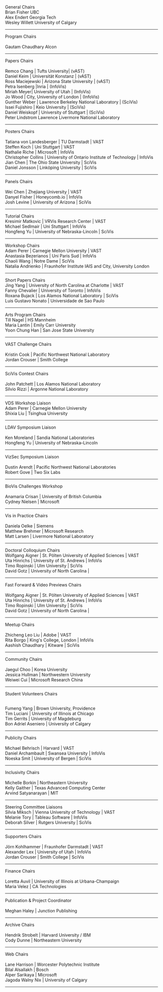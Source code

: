 General Chairs
<br>
Brian Fisher		UBC
<br>
Alex Endert		Georgia Tech
<br>
Wesley Willett		University of Calgary

<hr/>

Program Chairs	
<br>
Gautam Chaudhary	Alcon
<hr/>

Papers Chairs	
<br>
Remco Chang |	Tufts University|  (vAST)
<br>
Daniel Keim	| Universität Konstanz | (vAST)
<br>
Ross Maciejewski | Arizona State University | (vAST)
<br>
Petra Isenberg	|Inria | (InfoVis)
<br>
Miriah Meyer| University of Utah | (InfoVis)
<br>
Jo Wood	| City, University of London | (InfoVis)
<br>
Gunther Weber	| Lawrence Berkeley National Laboratory | (SciVis)
<br>
Issei Fujishiro	| Keio University | (SciVis)
<br>
Daniel Weiskopf |	University of Stuttgart | (SciVis)
<br>
Peter Lindstrom	Lawrence Livermore National Laboratory

<hr/>

Posters Chairs	
<br>
Tatiana von Landesberger	|	TU Darmstadt	|	VAST
<br>
Steffen Koch	|	Uni Stuttgart	|	VAST
<br>
Nathalie Riche	|	Microsoft	|	InfoVis
<br>
Christopher Collins	|	University of Ontario Institute of Technology	|	InfoVis
<br>
Jian Chen	|	The Ohio State University	|	SciVis
<br>
Daniel Jonsson	|	Linköping University	|	SciVis

<hr/>

Panels Chairs	
<br>
Wei Chen	|	Zhejiang University	|	VAST
<br>
Danyel Fisher	|	Honeycomb.io	|	InfoVis
<br>
Josh Levine	|	University of Arizona	|	SciVis
<hr/>
Tutorial Chairs	
<br>
Kresimir Matkovic	|	VRVis Research Center	|	VAST
<br>
Michael Sedlmair	|	Uni Stuttgart	|	InfoVis
<br>
Hongfeng Yu	|	University of Nebraska-Lincoln	|	SciVis
<hr/>

Workshop Chairs	
<br>
Adam Perer	|	Carnegie Mellon University	|	VAST
<br>
Anastasia Bezerianos	|	Uni Paris Sud	|	InfoVis
<br>
Chaoli Wang	|	Notre Dame	|	SciVis
<br>
Natalia Andrienko	|	Fraunhofer Institute IAIS and City, University London	
<hr/>

Short Papers Chairs	
<br>
Jing Yang	|	University of North Carolina at Charlotte	|	VAST
<br>
Fanny Chevalier	|	University of Toronto	|	InfoVis
<br>
Roxana Bujack	|	Los Alamos National Laboratory	|	SciVis
<br>
Luis Gustavo Nonato	|	Universidade de Sao Paulo	
<hr/>

Arts Program Chairs	
<br>
Till Nagel	|	HS Mannheim
<br>
Maria Lantin	|	Emily Carr University
<br>
Yoon Chung Han	|	San Jose State University
<hr/>

VAST Challenge Chairs	
<br>
Kristin Cook	|	Pacific Northwest National Laboratory
<br>
Jordan Crouser	|	Smith College
<hr/>

SciVis Contest Chairs	
<br>
John Patchett	|	Los Alamos National Laboratory
<br>
Silvio Rizzi	|	Argonne National Laboratory

<hr/>
VDS Workshop Liaison	
<br>
Adam Perer	|	Carnegie Mellon University
<br>
Shixia Liu	|	Tsinghua University
<hr/>

LDAV Symposium Liaison	
<br>
Ken Moreland	|	Sandia National Laboratories
<br>
Hongfeng Yu	|	University of Nebraska–Lincoln
<hr/>

VizSec Symposium Liaison	
<br>
Dustin Arendt	|	Pacific Northwest National Laboratories
<br>
Robert Gove	|	Two Six Labs
<hr/>

BioVis Challenges Workshop	
<br>
Anamaria Crisan	|	University of British Columbia
<br>
Cydney Nielsen	|	Microsoft
<hr/>


Vis in Practice Chairs	
<br>
Daniela Oelke	|	Siemens
<br>
Matthew Brehmer	|	Microsoft Research
<br>
Matt Larsen	|	Livermore National Laboratory
<hr/>

Doctoral Colloquium Chairs
<br>
Wolfgang Aigner	|	St. Pölten University of Applied Sciences	|	VAST
<br>
Uta Hinrichs	|	University of St. Andrews	|	InfoVis
<br>
Timo Ropinski	|	Ulm University	|	SciVis
<br>
David Gotz	|	University of North Carolina	|	
<hr/>

Fast Forward & Video Previews Chairs	
<br>
Wolfgang Aigner	|	St. Pölten University of Applied Sciences	|	VAST
<br>
Uta Hinrichs	|	University of St. Andrews	|	InfoVis
<br>
Timo Ropinski	|	Ulm University	|	SciVis
<br>
David Gotz	|	University of North Carolina	|	
<hr/>

Meetup Chairs	
<br>
Zhicheng Leo Liu	|	Adobe	|	VAST
<br>
Rita Borgo	|	King's College, London	|	InfoVis
<br>
Aashish Chaudhary	|	Kitware	|	SciVis
<hr/>


Community Chairs	
<br>
Jaegul Choo	|	Korea University
<br>
Jessica Hullman	|	Northwestern University
<br>
Weiwei Cui	|	Microsoft Research China
<hr/>

Student Volunteers Chairs	

<br>
Fumeng Yang	|	Brown University, Providence
<br>
Tim Luciani	|	University of Illinois at Chicago
<br>
Tim Gerrits	|	University of Magdeburg
<br>
Bon Adriel Aseniero	|	University of Calgary
<hr/>

Publicity Chairs	
<br>
Michael Behrisch	|	Harvard	|	VAST
<br>
Daniel Archambault	|	Swansea University	|	InfoVis
<br>
Noeska Smit	|	University of Bergen	|	SciVis
<hr/>

Inclusivity Chairs	
<br>
Michelle Borkin	|	Northeastern University
<br>
Kelly Gaither	|	Texas Advanced Computing Center
<br>
Arvind Satyanarayan	|	MIT
<hr/>

Steering Committee Liaisons	
<br>
Silvia Miksch	|	Vienna University of Technology	|	VAST
<br>
Melanie Tory	|	Tableau Software	|	InfoVis
<br>
Deborah Silver	|	Rutgers University	|	SciVis
<hr/>

Supporters Chairs	
<br>
Jörn Kohlhammer	|	Fraunhofer Darmstadt	|	VAST
<br>
Alexander Lex	|	University of Utah	|	InfoVis
<br>
Jordan Crouser	|	Smith College	|	SciVis

<hr/>

Finance Chairs	
<br>
Loretta Auvil	|	University of Illinois at Urbana-Champaign
<br>
Maria Velez	|	CA Technologies
<hr/>

Publication & Project Coordinator	
<br>
Meghan Haley |	Junction Publishing

<hr/>

Archive Chairs	
<br>
Hendrik Strobelt	|	Harvard University / IBM
<br>
Cody Dunne	|	Northeastern University

<hr/>

Web Chairs	
<br>
Lane Harrison	|	Worcester Polytechnic Institute
<br>
Bilal Alsallakh	|	Bosch
<br>
Alper Sarikaya	|	Microsoft
<br>
Jagoda Walny Nix	|	University of Calgary
<hr/>
